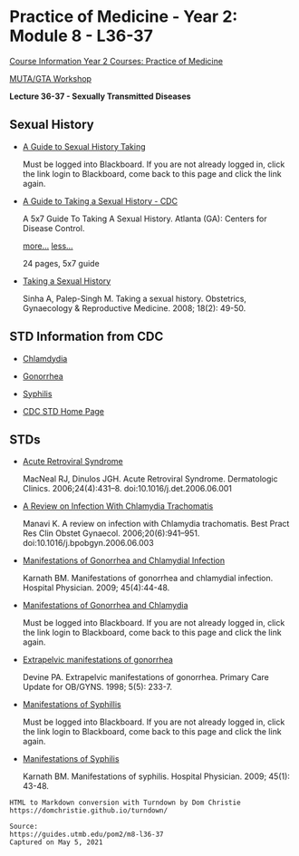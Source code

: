# Practice of Medicine - Year 2: Module 8 - L36-37

[Course Information Year 2 Courses: Practice of Medicine](/usmle/pom2/course-information.html)

[MUTA/GTA Workshop](/usmle/pom2/muta-gta.html)

**Lecture 36-37 - Sexually Transmitted Diseases**

## Sexual History

*   [A Guide to Sexual History Taking](https://utmb.blackboard.com/webapps/blackboard/execute/content/file?cmd=view&content_id=_613853_1&course_id=_13288_1)
    
    Must be logged into Blackboard. If you are not already logged in, click the link login to Blackboard, come back to this page and click the link again.
    
*   [A Guide to Taking a Sexual History - CDC](https://www.cdc.gov/std/treatment/SexualHistory.pdf)
    
    A 5x7 Guide To Taking A Sexual History. Atlanta (GA): Centers for Disease Control.
    
    [more...](javascript:void(0);) [less...](javascript:void(0);)
    
    24 pages, 5x7 guide
    
*   [Taking a Sexual History](http://libux.utmb.edu/login?url=https://doi.org/10.1016/j.ogrm.2007.11.007)
    
    Sinha A, Palep-Singh M. Taking a sexual history. Obstetrics, Gynaecology & Reproductive Medicine. 2008; 18(2): 49-50.
    

## STD Information from CDC

*   [Chlamdydia](https://www.cdc.gov/std/chlamydia/default.htm)
    
*   [Gonorrhea](https://www.cdc.gov/std/gonorrhea/default.htm)
    
*   [Syphilis](https://www.cdc.gov/std/syphilis/default.htm)
    
*   [CDC STD Home Page](https://www.cdc.gov/std/default.htm)
    

## STDs

*   [Acute Retroviral Syndrome](http://libux.utmb.edu/login?url=https://doi.org/10.1016/j.det.2006.06.001)
    
    MacNeal RJ, Dinulos JGH. Acute Retroviral Syndrome. Dermatologic Clinics. 2006;24(4):431–8. doi:10.1016/j.det.2006.06.001
    
*   [A Review on Infection With Chlamydia Trachomatis](http://libux.utmb.edu/login?url=https://doi.org/10.1016/j.bpobgyn.2006.06.003)
    
    Manavi K. A review on infection with Chlamydia trachomatis. Best Pract Res Clin Obstet Gynaecol. 2006;20(6):941–951. doi:10.1016/j.bpobgyn.2006.06.003
    
*   [Manifestations of Gonorrhea and Chlamydial Infection](http://www.hospitalphysician.com/memberfile.php?PubCode=hp_may09_gonorrhea.pdf)
    
    Karnath BM. Manifestations of gonorrhea and chlamydial infection. Hospital Physician. 2009; 45(4):44-48.
    
*   [Manifestations of Gonorrhea and Chlamydia](https://utmb.blackboard.com/webapps/blackboard/execute/content/file?cmd=view&content_id=_613841_1&course_id=_13288_1)
    
    Must be logged into Blackboard. If you are not already logged in, click the link login to Blackboard, come back to this page and click the link again.
    
*   [Extrapelvic manifestations of gonorrhea](http://libux.utmb.edu/login?url=https://doi.org/10.1016/S1068-607X(98)00156-5)
    
    Devine PA. Extrapelvic manifestations of gonorrhea. Primary Care Update for OB/GYNS. 1998; 5(5): 233-7.
    
*   [Manifestations of Syphillis](https://utmb.blackboard.com/webapps/blackboard/execute/content/file?cmd=view&content_id=_613847_1&course_id=_13288_1)
    
    Must be logged into Blackboard. If you are not already logged in, click the link login to Blackboard, come back to this page and click the link again.
    
*   [Manifestations of Syphilis](http://www.hospitalphysician.com/memberfile.php?PubCode=hp_jan09_syphilis.pdf)
    
    Karnath BM. Manifestations of syphilis. Hospital Physician. 2009; 45(1): 43-48.

```
HTML to Markdown conversion with Turndown by Dom Christie
https://domchristie.github.io/turndown/

Source:
https://guides.utmb.edu/pom2/m8-l36-37
Captured on May 5, 2021
```

